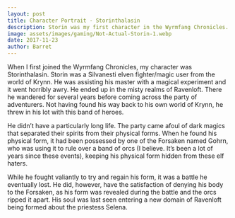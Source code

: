 ```yaml
---
layout: post
title: Character Portrait - Storinthalasin
description: Storin was my first character in the Wyrmfang Chronicles. A Silvanesti elf from Krynn, he found himself in the misty realm of Ravenloft
image: assets/images/gaming/Not-Actual-Storin-1.webp
date: 2017-11-23
author: Barret
---
```


When I first joined the Wyrmfang Chronicles, my character was Storinthalasin. Storin was a Silvanesti elven fighter/magic user from the world of Krynn. He was assisting his master with a magical experiment and it went horribly awry. He ended up in the misty realms of Ravenloft. There he wandered for several years before coming across the party of adventurers. Not having found his way back to his own world of Krynn, he threw in his lot with this band of heroes.

He didn’t have a particularly long life. The party came afoul of dark magics that separated their spirits from their physical forms. When he found his physical form, it had been possessed by one of the Forsaken named Gohrn, who was using it to rule over a band of orcs (I believe. It’s been a lot of years since these events), keeping his physical form hidden from these elf haters.

While he fought valiantly to try and regain his form, it was a battle he eventually lost. He did, however, have the satisfaction of denying his body to the Forsaken, as his form was revealed during the battle and the orcs ripped it apart. His soul was last seen entering a new domain of Ravenloft being formed about the priestess Selena.